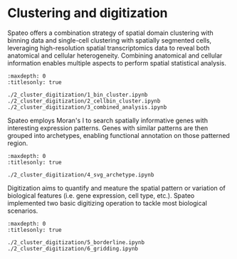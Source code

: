 # Clustering and digitization

Spateo offers a combination strategy of spatial domain clustering with binning data and single-cell clustering with spatially segmented cells, leveraging high-resolution spatial transcriptomics data to reveal both anatomical and cellular heterogeneity. Combining anatomical and cellular information enables multiple aspects to perform spatial statistical analysis.

```{toctree}
:maxdepth: 0
:titlesonly: true

./2_cluster_digitization/1_bin_cluster.ipynb
./2_cluster_digitization/2_cellbin_cluster.ipynb
./2_cluster_digitization/3_combined_analysis.ipynb
```


Spateo employs Moran's I to search spatially informative genes with interesting expression patterns. Genes with similar patterns are then grouped into archetypes, enabling functional annotation on those patterned region.

```{toctree}
:maxdepth: 0
:titlesonly: true

./2_cluster_digitization/4_svg_archetype.ipynb
```


Digitization aims to quantify and meature the spatial pattern or variation of biological features (i.e. gene expression, cell type, etc.). Spateo implemented two basic digitizing operation to tackle most biological scenarios. 

```{toctree}
:maxdepth: 0
:titlesonly: true

./2_cluster_digitization/5_borderline.ipynb
./2_cluster_digitization/6_gridding.ipynb
```

